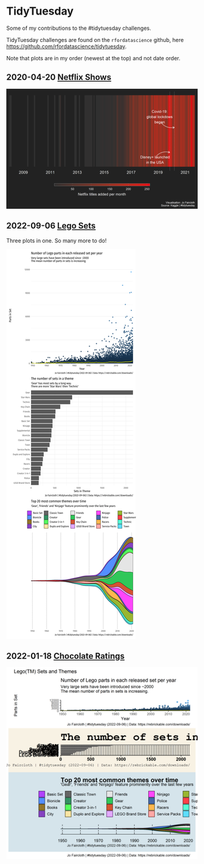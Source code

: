 # TidyTuesday

Some of my contributions to the #tidytuesday challenges.

TidyTuesday challenges are found on the `rfordatascience` github, here <https://github.com/rfordatascience/tidytuesday>.

Note that plots are in my order (newest at the top) and not date order.

## 2020-04-20 [Netflix Shows](https://github.com/rfordatascience/tidytuesday/tree/eedfa9fe5c39d973502f00b2574ba14bff7ed82b/data/2021/2021-04-20)

![Netflix Shows](../../figure/R/tidytuesday/20210420.png)

## 2022-09-06 [Lego Sets](https://github.com/rfordatascience/tidytuesday/tree/master/data/2022/2022-09-06)

Three plots in one. So many more to do!

![Lego Sets](../../figure/R/tidytuesday/20220906.png)

## 2022-01-18 [Chocolate Ratings](https://github.com/rfordatascience/tidytuesday/tree/master/data/2022/2022-01-18)

![Chocolate Ratings](../../figure/R/tidytuesday/20220118.png)

